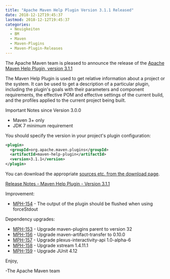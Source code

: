 ```yaml
---
title: "Apache Maven Help Plugin Version 3.1.1 Released"
date: 2018-12-12T19:45:37
lastmod: 2018-12-12T19:45:37
categories:
  - Neuigkeiten
  - BM
  - Maven
  - Maven-Plugins
  - Maven-Plugin-Releases
---
```

The Apache Maven team is pleased to announce the release of the 
[Apache Maven Help Plugin, version 3.1.1](https://maven.apache.org/plugins/maven-help-plugin/)

The Maven Help Plugin is used to get relative information about a project or
the system. It can be used to get a description of a particular plugin,
including the plugin's goals with their parameters and component requirements,
the effective POM and effective settings of the current build, and the profiles
applied to the current project being built.

Important Notes since Version 3.0.0

 * Maven 3+ only
 * JDK 7 minimum requirement
 

You should specify the version in your project's plugin configuration:

```xml
<plugin>
  <groupId>org.apache.maven.plugins</groupId>
  <artifactId>maven-help-plugin</artifactId>
  <version>3.1.1</version>
</plugin>
```

You can download the appropriate [sources etc. from the download page](https://maven.apache.org/plugins/maven-help-plugin/download.cgi).
 

<!-- more -->

[Release Notes - Maven Help Plugin - Version 3.1.1](https://issues.apache.org/jira/secure/ReleaseNote.jspa?projectId=12317522&version=12343422)

Improvement:

 * [MPH-154](https://issues.apache.org/jira/browse/MPH-154) - The output of the plugin should be flushed when using forceStdout

Dependency upgrades:

 * [MPH-153](https://issues.apache.org/jira/browse/MPH-153) - Upgrade maven-plugins parent to version 32
 * [MPH-156](https://issues.apache.org/jira/browse/MPH-156) - Upgrade maven-artifact-transfer to 0.10.0
 * [MPH-157](https://issues.apache.org/jira/browse/MPH-157) - Upgrade plexus-interactivity-api 1.0-alpha-6
 * [MPH-158](https://issues.apache.org/jira/browse/MPH-158) - Upgrade xstream 1.4.11.1
 * [MPH-159](https://issues.apache.org/jira/browse/MPH-159) - Upgrade JUnit 4.12

Enjoy,

-The Apache Maven team


